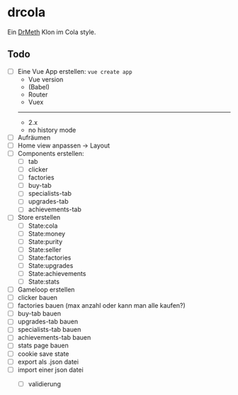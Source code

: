 # drcola
Ein [DrMeth](https://drmeth.com/#) Klon im Cola style.

## Todo
* [ ] Eine Vue App erstellen: `vue create app`
	* Vue version
	* (Babel)
	* Router
	* Vuex
	---
	* 2.x
	* no history mode
* [ ] Aufräumen
* [ ] Home view anpassen -> Layout
* [ ] Components erstellen:
	* [ ] tab
	* [ ] clicker
	* [ ] factories
	* [ ] buy-tab
	* [ ] specialists-tab
	* [ ] upgrades-tab
	* [ ] achievements-tab
* [ ] Store erstellen
	* [ ] State:cola
	* [ ] State:money
	* [ ] State:purity
	* [ ] State:seller
	* [ ] State:factories
	* [ ] State:upgrades
	* [ ] State:achievements
	* [ ] State:stats
* [ ] Gameloop erstellen
* [ ] clicker bauen
* [ ] factories bauen (max anzahl oder kann man alle kaufen?)
* [ ] buy-tab bauen
* [ ] upgrades-tab bauen
* [ ] specialists-tab bauen
* [ ] achievements-tab bauen
* [ ] stats page bauen
* [ ] cookie save state
* [ ] export als .json datei
* [ ] import einer json datei
	* [ ] validierung













